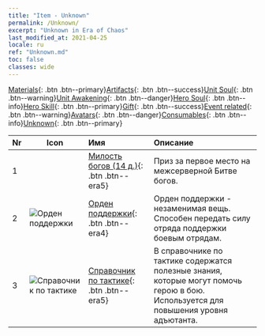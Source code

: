 ```yaml
---
title: "Item - Unknown"
permalink: /Unknown/
excerpt: "Unknown in Era of Chaos"
last_modified_at: 2021-04-25
locale: ru
ref: "Unknown.md"
toc: false
classes: wide
---
```

 [Materials](/ItemsRU/){: .btn .btn--primary}[Artifacts](/ItemsRU/Artifacts/){: .btn .btn--success}[Unit Soul](/ItemsRU/UnitSoul/){: .btn .btn--warning}[Unit Awakening](/ItemsRU/UnitAwakening/){: .btn .btn--danger}[Hero Soul](/ItemsRU/HeroSoul/){: .btn .btn--info}[Hero Skill](/ItemsRU/HeroSkill/){: .btn .btn--primary}[Gift](/ItemsRU/Gift/){: .btn .btn--success}[Event related](/ItemsRU/Events/){: .btn .btn--warning}[Avatars](/ItemsRU/Avatars/){: .btn .btn--danger}[Consumables](/ItemsRU/Consumables/){: .btn .btn--info}[Unknown](/ItemsRU/Unknown/){: .btn .btn--primary}

  | Nr | Icon |         Имя        |   Описание     |
  |:---|------|:--------------------|:------------------|
  | 1 |  | [Милость богов (14 д.)](/ItemsRU/unk_2117/){: .btn .btn--era5} | Приз за первое место на межсерверной Битве богов. |
  | 2 | ![Орден поддержки](/images/t/i_994011.png) | [Орден поддержки](/ItemsRU/unk_2116/){: .btn .btn--era4} | Орден поддержки - незаменимая вещь. Способен передать силу отряда поддержки боевым отрядам. |
  | 3 | ![Справочник по тактике](/images/t/i_994013.png) | [Справочник по тактике](/ItemsRU/unk_2115/){: .btn .btn--era5} | В справочнике по тактике содержатся полезные знания, которые могут помочь герою в бою. Используется для повышения уровня адъютанта. |
